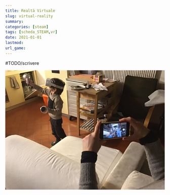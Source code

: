 ```yaml
---
title: Realtà Virtuale
slug: virtual-reality
summary: 
categories: [steam]
tags: [scheda_STEAM,vr]
date: 2021-01-01
lastmod: 
url_game: 
---
```

#TODO/scrivere 

![](steam_vr.jpg)
